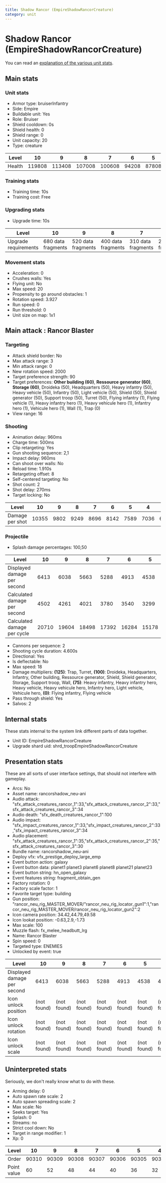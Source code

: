 ```yaml
---
title: Shadow Rancor (EmpireShadowRancorCreature)
category: unit
---
```


# Shadow Rancor (EmpireShadowRancorCreature)

You can read an [explanation  of the various unit stats](unitexplained.md).

## Main stats

### Unit stats

  * Armor type: bruiserInfantry
  * Side: Empire
  * Buildable unit: Yes
  * Role: Bruiser
  * Shield cooldown: 0s
  * Shield health: 0
  * Shield range: 0
  * Unit capacity: 20
  * Type: creature

|Level |10    |9     |8     |7     |6    |5    |4    |3    |2    |1    |
|------|------|------|------|------|-----|-----|-----|-----|-----|-----|
|Health|119808|113408|107008|100608|94208|87808|81408|75008|68608|62208|


### Training stats

  * Training time: 10s
  * Training cost: Free

### Upgrading stats

  * Upgrade time: 10s

|Level               |10                |9                 |8                 |7                 |6                 |5                 |4                 |3                |2                |1                |
|--------------------|------------------|------------------|------------------|------------------|------------------|------------------|------------------|-----------------|-----------------|-----------------|
|Upgrade requirements|680 data fragments|520 data fragments|400 data fragments|310 data fragments|240 data fragments|180 data fragments|130 data fragments|90 data fragments|60 data fragments|32 data fragments|


### Movement stats

  * Acceleration: 0
  * Crushes walls: Yes
  * Flying unit: No
  * Max speed: 20
  * Propensity to go around obstacles: 1
  * Rotation speed: 3.927
  * Run speed: 0
  * Run threshold: 0
  * Unit size on map: 1x1

## Main attack : Rancor Blaster

### Targeting

  * Attack shield border: No
  * Max attack range: 3
  * Min attack range: 0
  * New rotation speed: 2000
  * Target preference strength: 90
  * Target preferences: **Other building (60)**, **Ressource generator (60)**, **Storage (60)**, Droideka (50), Headquarters (50), Heavy infantry (50), Heavy vehicle (50), Infantry (50), Light vehicle (50), Shield (50), Shield generator (50), Support troop (50), Turret (50), Flying infantry (1), Flying vehicle (1), Heavy infantry hero (1), Heavy vehicule hero (1), Infantry hero (1), Vehicule hero (1), Wall (1), Trap (0)
  * View range: 16

### Shooting

  * Animation delay: 960ms
  * Charge time: 500ms
  * Clip retargeting: Yes
  * Gun shooting sequence: 2,1
  * Impact delay: 960ms
  * Can shoot over walls: No
  * Reload time: 1.910s
  * Retargeting offset: 8
  * Self-centered targeting: No
  * Shot count: 2
  * Shot delay: 270ms
  * Target locking: No

|Level          |10   |9   |8   |7   |6   |5   |4   |3   |2   |1   |
|---------------|-----|----|----|----|----|----|----|----|----|----|
|Damage per shot|10355|9802|9249|8696|8142|7589|7036|6483|5930|5377|


### Projectile

  * Splash damage percentages: 100,50

|Level                       |10   |9    |8    |7    |6    |5    |4    |3    |2    |1    |
|----------------------------|-----|-----|-----|-----|-----|-----|-----|-----|-----|-----|
|Displayed damage per second |6413 |6038 |5663 |5288 |4913 |4538 |4163 |3788 |3413 |3038 |
|Calculated damage per second|4502 |4261 |4021 |3780 |3540 |3299 |3059 |2818 |2578 |2337 |
|Calculated damage per cycle |20710|19604|18498|17392|16284|15178|14072|12966|11860|10754|


  * Cannons per sequence: 2
  * Shooting cycle duration: 4.600s
  * Directional: Yes
  * Is deflectable: No
  * Max speed: 18
  * Damage multipliers: **(125)**: Trap, Turret, **(100)**: Droideka, Headquarters, Infantry, Other building, Ressource generator, Shield, Shield generator, Storage, Support troop, Wall, **(75)**: Heavy infantry, Heavy infantry hero, Heavy vehicle, Heavy vehicule hero, Infantry hero, Light vehicle, Vehicule hero, **(0)**: Flying infantry, Flying vehicle
  * Pass through shield: Yes
  * Salvos: 2

## Internal stats

These stats internal to the system link different parts of data together.

  * Unit ID: EmpireShadowRancorCreature
  * Upgrade shard uid: shrd_troopEmpireShadowRancorCreature

## Presentation stats

These are all sorts of user interface settings, that should not interfere with gameplay.

  * Arcs: No
  * Asset name: rancorshadow_neu-ani
  * Audio attack: "sfx_attack_creatures_rancor_1":33,"sfx_attack_creatures_rancor_2":33,"sfx_attack_creatures_rancor_3":34
  * Audio death: "sfx_death_creatures_rancor_1":100
  * Audio impact: "sfx_impact_creatures_rancor_1":33,"sfx_impact_creatures_rancor_2":33,"sfx_impact_creatures_rancor_3":34
  * Audio placement: "sfx_attack_creatures_rancor_1":35,"sfx_attack_creatures_rancor_2":35,"sfx_attack_creatures_rancor_3":30
  * Bundle name: rancorshadow_neu-ani
  * Deploy vfx: vfx_prestige_deploy_large_emp
  * Event button action: galaxy
  * Event button data: planet1 planet3 planet6 planet8 planet21 planet23
  * Event button string: hn_open_galaxy
  * Event features string: fragment_obtain_gen
  * Factory rotation: 0
  * Factory scale factor: 1
  * Favorite target type: building
  * Gun position: "rancor_neu_rig_MASTER_MOVER/"rancor_neu_rig_locator_gun1":1,"rancor_neu_rig_MASTER_MOVER/rancor_neu_rig_locator_gun2":2
  * Icon camera position: 34.42,44.79,49.58
  * Icon lookat position: -0.63,2.9,-1.73
  * Max scale: 100
  * Muzzle flash: fx_melee_headbutt_lrg
  * Name: Rancor Blaster
  * Spin speed: 0
  * Targeted type: ENEMIES
  * Unlocked by event: true

|Level                      |10         |9          |8          |7          |6          |5          |4          |3          |2          |1          |
|---------------------------|-----------|-----------|-----------|-----------|-----------|-----------|-----------|-----------|-----------|-----------|
|Displayed damage per second|6413       |6038       |5663       |5288       |4913       |4538       |4163       |3788       |3413       |3038       |
|Icon unlock position       |(not found)|(not found)|(not found)|(not found)|(not found)|(not found)|(not found)|(not found)|(not found)|0,-0.75,0  |
|Icon unlock rotation       |(not found)|(not found)|(not found)|(not found)|(not found)|(not found)|(not found)|(not found)|(not found)|0,-30,0    |
|Icon unlock scale          |(not found)|(not found)|(not found)|(not found)|(not found)|(not found)|(not found)|(not found)|(not found)|0.6,0.6,0.6|


## Uninterpreted stats

Seriously, we don't really know what to do with these.

  * Arming delay: 0
  * Auto spawn rate scale: 2
  * Auto spawn spreading scale: 2
  * Max scale: No
  * Seeks target: Yes
  * Splash: 0
  * Streams: no
  * Strict cool down: No
  * Target in range modifier: 1
  * Xp: 0

|Level      |10   |9    |8    |7    |6    |5    |4    |3    |2    |1    |
|-----------|-----|-----|-----|-----|-----|-----|-----|-----|-----|-----|
|Order      |90310|90309|90308|90307|90306|90305|90304|90303|90302|90301|
|Point value|60   |52   |48   |44   |40   |36   |32   |28   |24   |20   |



